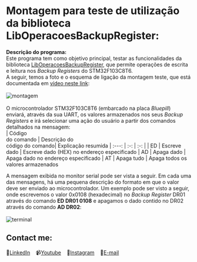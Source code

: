 # Montagem para teste de utilização da biblioteca LibOperacoesBackupRegister:

**Descrição do programa:**<br>
Este programa tem como objetivo principal, testar as funcionalidades da biblioteca [LibOperacoesBackupRegister](https://github.com/delpitec/C_STM32_LibOperacoesBackupRegister), que permite operações de escrita e leitura nos *Backup Registers* do STM32F103C8T6.<br>
A seguir, temos a foto e o esquema de ligação da montagem teste, que está documentada em [vídeo neste link](https://youtu.be/B3UiPsuIEuk):
<br>
<br>
![montagem](https://user-images.githubusercontent.com/58537514/136506052-53745f08-4be3-4528-b47d-3d265d7dea04.png)
<br>
<br>
O microcontrolador STM32F103C8T6 (embarcado na placa *Bluepill*) enviará, através da sua UART, os valores armazenados nos seus *Backup Registers* e irá selecionar uma ação do usuário a partir dos comandos detalhados na mensagem:<br>
| Código<br>do comando | Descrição do <br>código do comando| Explicação resumida
| :---:   | :-: |  :-: |
| ED | Escreve dado | Escreve dado (HEX) no endereço especificado 
| AD | Apaga dado | Apaga dado no endereço especificado 
| AT | Apaga tudo | Apaga todos os valores armazenados

A mensagem exibida no monitor serial pode ser vista a seguir. Em cada uma das mensagens, há uma pequena descrição do formato em que o valor deve ser enviado ao microcontrolador.
Um exemplo pode ser visto a seguir, onde escrevemos o valor 0x0108 (hexadecimal) no *Backup Register* DR01 através do comando **ED DR01 0108** e apagamos o dado contido no DR02 através do comando **AD DR02**:
<br>
<br>
![terminal](https://user-images.githubusercontent.com/58537514/136858704-03f409b3-f3c0-4fc0-b7af-0d028cac20ad.png)
 &nbsp;<br> 
## Contact me:
💼[LinkedIn](https://br.linkedin.com/in/rafaeldelpino)&nbsp;&nbsp;&nbsp;
📹[Youtube](https://www.youtube.com/delpitec)&nbsp;&nbsp;&nbsp;
📸[Instagram](https://www.instagram.com/delpitec_/)&nbsp;&nbsp;&nbsp;
📧[E-mail](delpitec@gmail.com)&nbsp;&nbsp;&nbsp;

